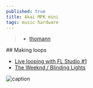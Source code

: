 ```yaml
---
published: true
title: Akai MPK mini
tags: music hardware
---
```

> - [thomann](https://www.thomann.de/fr/akai_mpk_mini_mk3.htm)

## Making loops
- [Live looping with FL Studio #1](https://www.youtube.com/watch?v=T_7k8IaA0yE)
- [The Weeknd / Blinding Lights](https://www.youtube.com/watch?v=--ORzBLokMM)

![caption](https://thumbs.static-thomann.de/thumb/orig/pics/bdb/498231/15420811_800.webp)
